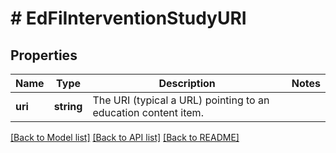 # # EdFiInterventionStudyURI

## Properties

Name | Type | Description | Notes
------------ | ------------- | ------------- | -------------
**uri** | **string** | The URI (typical a URL) pointing to an education content item. |

[[Back to Model list]](../../README.md#models) [[Back to API list]](../../README.md#endpoints) [[Back to README]](../../README.md)
